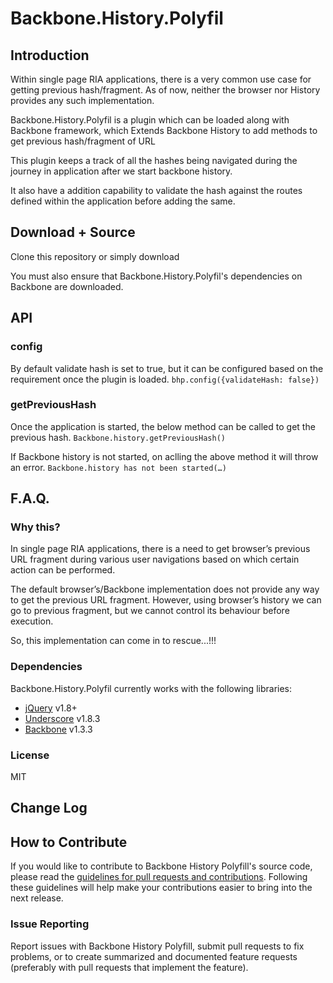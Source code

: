 # Backbone.History.Polyfil

## Introduction

Within single page RIA applications, there is a very common use case for getting previous hash/fragment. As of now, neither the browser nor History provides any such implementation.

Backbone.History.Polyfil is a plugin which can be loaded along with Backbone framework, which Extends Backbone History to add methods to get previous hash/fragment of URL

This plugin keeps a track of all the hashes being navigated during the journey in application after we start backbone history.

It also have a addition capability to validate the hash against the routes defined within the application before adding the same.

## Download + Source

Clone this repository or simply download

You must also ensure that Backbone.History.Polyfil's dependencies on Backbone are downloaded.

## API

### config
By default validate hash is set to true, but it can be configured based on the requirement once the plugin is loaded.
`bhp.config({validateHash: false})`

### getPreviousHash
Once the application is started, the below method can be called to get the previous hash.
`Backbone.history.getPreviousHash()`

If Backbone history is not started, on aclling the above method it will throw an error.
`Backbone.history has not been started(…)`

## F.A.Q.

### Why this?

In single page RIA applications, there is a need to get browser’s previous URL fragment during various user navigations based on which certain action can be performed.

The default browser’s/Backbone implementation does not provide any way to get the previous URL fragment. However, using browser’s history we can go to previous fragment, but we cannot control its behaviour before execution.

So, this implementation can come in to rescue...!!!

### Dependencies

Backbone.History.Polyfil currently works with the following libraries:

* [jQuery](http://jquery.com) v1.8+
* [Underscore](http://underscorejs.org) v1.8.3
* [Backbone](http://backbonejs.org) v1.3.3

### License

MIT

## Change Log

## How to Contribute

If you would like to contribute to Backbone History Polyfill's source code, please read the [guidelines for pull requests and contributions]().
Following these guidelines will help make your contributions easier to bring into the next release.

### Issue Reporting

Report issues with Backbone History Polyfill, submit pull requests to fix problems, or to
create summarized and documented feature requests (preferably with pull
requests that implement the feature).
